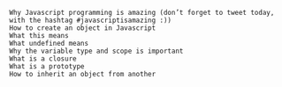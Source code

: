

    Why Javascript programming is amazing (don’t forget to tweet today, with the hashtag #javascriptisamazing :))
    How to create an object in Javascript
    What this means
    What undefined means
    Why the variable type and scope is important
    What is a closure
    What is a prototype
    How to inherit an object from another
